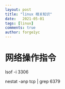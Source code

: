 ```yaml
---
layout: post
title: "linux 相关知识"
date:   2021-05-01
tags: [linux]
comments: true
author: forge1yc 
---
```


# 网络操作指令
lsof -i 3306

nestat -anp tcp \| grep 6379
